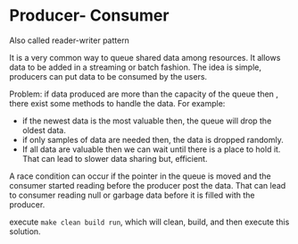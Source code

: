 # Producer- Consumer
Also called reader-writer pattern

It is a very common way to queue shared data among resources. It allows data to be added in a streaming or batch fashion. The idea is simple, producers can put data to be consumed by the users.

Problem:  if data produced are more than the capacity of the queue then , there exist some methods to handle the data. For example:
* if the newest data is the most valuable then, the queue will drop the oldest data.
* if only samples of data are needed then, the data is dropped randomly.
* If all data are valuable then we can wait until there is a place to hold it. That can lead to slower data sharing but, efficient.

A race condition can occur if the pointer in the queue is moved and the consumer started reading before the producer post the data. That can lead to consumer reading null or garbage data before it is filled with the producer.


execute ```make clean build run```, which will clean, build, and then execute this solution.
